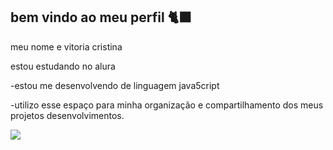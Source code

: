 ## bem vindo ao meu perfil 🐈‍⬛
meu nome e vitoria cristina 

estou estudando no alura

-estou me desenvolvendo de linguagem java5cript

-utilizo esse espaço para minha organização e compartilhamento dos meus projetos desenvolvimentos.

![](https://tenor.com/pt-BR/view/barbie-pink-gif-25419193.)
